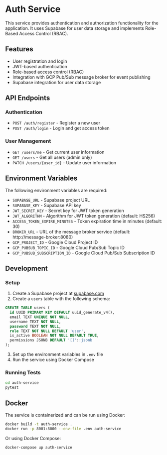 # Auth Service

This service provides authentication and authorization functionality for the application. It uses Supabase for user data storage and implements Role-Based Access Control (RBAC).

## Features

- User registration and login
- JWT-based authentication
- Role-based access control (RBAC)
- Integration with GCP Pub/Sub message broker for event publishing
- Supabase integration for user data storage

## API Endpoints

### Authentication

- `POST /auth/register` - Register a new user
- `POST /auth/login` - Login and get access token

### User Management

- `GET /users/me` - Get current user information
- `GET /users` - Get all users (admin only)
- `PATCH /users/{user_id}` - Update user information

## Environment Variables

The following environment variables are required:

- `SUPABASE_URL` - Supabase project URL
- `SUPABASE_KEY` - Supabase API key
- `JWT_SECRET_KEY` - Secret key for JWT token generation
- `JWT_ALGORITHM` - Algorithm for JWT token generation (default: HS256)
- `ACCESS_TOKEN_EXPIRE_MINUTES` - Token expiration time in minutes (default: 30)
- `BROKER_URL` - URL of the message broker service (default: http://message-broker:8080)
- `GCP_PROJECT_ID` - Google Cloud Project ID
- `GCP_PUBSUB_TOPIC_ID` - Google Cloud Pub/Sub Topic ID
- `GCP_PUBSUB_SUBSCRIPTION_ID` - Google Cloud Pub/Sub Subscription ID

## Development

### Setup

1. Create a Supabase project at [supabase.com](https://supabase.com)
2. Create a `users` table with the following schema:

```sql
CREATE TABLE users (
  id UUID PRIMARY KEY DEFAULT uuid_generate_v4(),
  email TEXT UNIQUE NOT NULL,
  username TEXT NOT NULL,
  password TEXT NOT NULL,
  role TEXT NOT NULL DEFAULT 'user',
  is_active BOOLEAN NOT NULL DEFAULT TRUE,
  permissions JSONB DEFAULT '[]'::jsonb
);
```

3. Set up the environment variables in `.env` file
4. Run the service using Docker Compose

### Running Tests

```bash
cd auth-service
pytest
```

## Docker

The service is containerized and can be run using Docker:

```bash
docker build -t auth-service .
docker run -p 8001:8000 --env-file .env auth-service
```

Or using Docker Compose:

```bash
docker-compose up auth-service
``` 